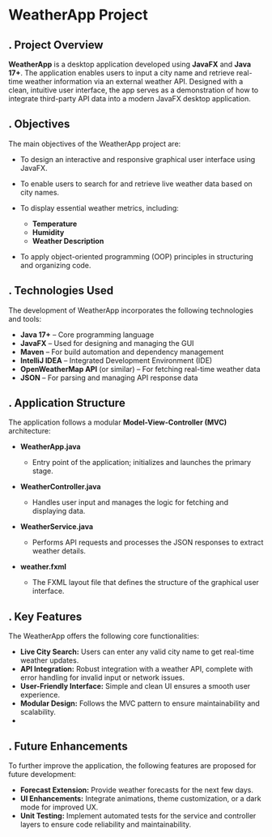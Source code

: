 
# **WeatherApp Project**



## **. Project Overview**

**WeatherApp** is a desktop application developed using **JavaFX** and **Java 17+**. The application enables users to input a city name and retrieve real-time weather information via an external weather API. Designed with a clean, intuitive user interface, the app serves as a demonstration of how to integrate third-party API data into a modern JavaFX desktop application.



## **. Objectives**

The main objectives of the WeatherApp project are:

* To design an interactive and responsive graphical user interface using JavaFX.
* To enable users to search for and retrieve live weather data based on city names.
* To display essential weather metrics, including:

  * **Temperature**
  * **Humidity**
  * **Weather Description**
* To apply object-oriented programming (OOP) principles in structuring and organizing code.



## **. Technologies Used**

The development of WeatherApp incorporates the following technologies and tools:

* **Java 17+** – Core programming language
* **JavaFX** – Used for designing and managing the GUI
* **Maven** – For build automation and dependency management
* **IntelliJ IDEA** – Integrated Development Environment (IDE)
* **OpenWeatherMap API** (or similar) – For fetching real-time weather data
* **JSON** – For parsing and managing API response data



## **. Application Structure**

The application follows a modular **Model-View-Controller (MVC)** architecture:

* **WeatherApp.java**

  * Entry point of the application; initializes and launches the primary stage.

* **WeatherController.java**

  * Handles user input and manages the logic for fetching and displaying data.

* **WeatherService.java**

  * Performs API requests and processes the JSON responses to extract weather details.

* **weather.fxml**

  * The FXML layout file that defines the structure of the graphical user interface.



## **. Key Features**

The WeatherApp offers the following core functionalities:

* **Live City Search:** Users can enter any valid city name to get real-time weather updates.
* **API Integration:** Robust integration with a weather API, complete with error handling for invalid input or network issues.
* **User-Friendly Interface:** Simple and clean UI ensures a smooth user experience.
* **Modular Design:** Follows the MVC pattern to ensure maintainability and scalability.
* 

## **. Future Enhancements**

To further improve the application, the following features are proposed for future development:

* **Forecast Extension:** Provide weather forecasts for the next few days.
* **UI Enhancements:** Integrate animations, theme customization, or a dark mode for improved UX.
* **Unit Testing:** Implement automated tests for the service and controller layers to ensure code reliability and maintainability.




